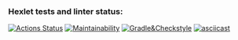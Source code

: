 ### Hexlet tests and linter status:
[![Actions Status](https://github.com/ChandeOk/java-project-lvl1/workflows/hexlet-check/badge.svg)](https://github.com/ChandeOk/java-project-lvl1/actions)
[![Maintainability](https://api.codeclimate.com/v1/badges/a99a88d28ad37a79dbf6/maintainability)](https://codeclimate.com/github/codeclimate/codeclimate/maintainability)
[![Gradle&Checkstyle](https://github.com/ChandeOk/java-project-lvl1/actions/workflows/gradle-build-check.yml/badge.svg)](https://github.com/ChandeOk/java-project-lvl1/actions/workflows/gradle-build-check.yml)
[![asciicast](https://asciinema.org/a/BwIvqVW4QlQRdh3oklgRil5Hl.svg)](https://asciinema.org/a/BwIvqVW4QlQRdh3oklgRil5Hl)

